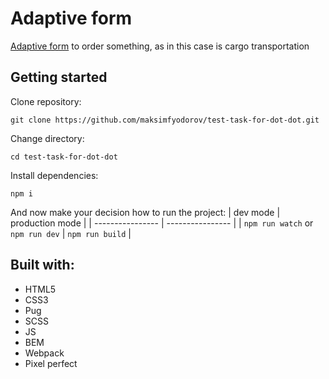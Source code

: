 # Adaptive form
[Adaptive form](https://maksimfyodorov.github.io/test-task-for-dot-dot/pages/index.html) to order something, as in this case is cargo transportation
## Getting started
Clone repository:
```$xslt
git clone https://github.com/maksimfyodorov/test-task-for-dot-dot.git
```
Change directory:
```$xslt
cd test-task-for-dot-dot
```
Install dependencies:
```$xslt
npm i
```
And now make your decision how to run the project:
| dev mode         | production mode |
| ---------------- | ---------------- |
| `npm run watch` or `npm run dev` | `npm run build`  |
## Built with:
* HTML5
* CSS3
* Pug
* SCSS
* JS
* BEM
* Webpack
* Pixel perfect
